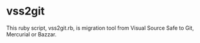 vss2git
=======

This ruby script, vss2git.rb, is migration tool from Visual Source Safe to Git, Mercurial or Bazzar.
